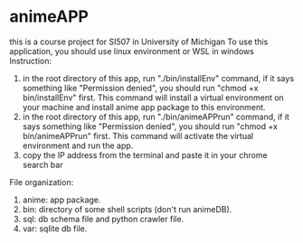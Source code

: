 # animeAPP
this is a course project for SI507 in University of Michigan
To use this application, you should use linux environment or WSL in windows
Instruction:
1. in the root directory of this app, run "./bin/installEnv" command, if it says something like "Permission denied", you should run
   "chmod +x bin/installEnv" first. This command will install a virtual environment on your machine and install anime app package to
   this environment.
2. in the root directory of this app, run "./bin/animeAPPrun" command, if it says something like "Permission denied", you should run
   "chmod +x bin/animeAPPrun" first. This command will activate the virtual environment and run the app.
3. copy the IP address from the terminal and paste it in your chrome search bar

File organization:
1. anime: app package.
2. bin: directory of some shell scripts (don't run animeDB).
3. sql: db schema file and python crawler file.
4. var: sqlite db file.
